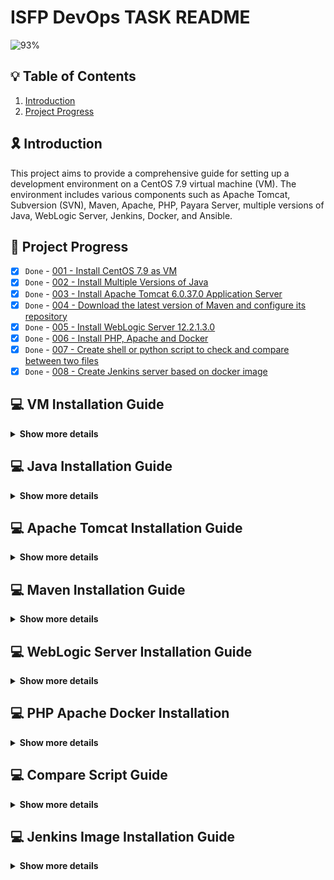 # ISFP DevOps TASK README

![93%](https://progress-bar.dev/93/?title=Done)

## :bulb: Table of Contents

1. [Introduction](#introduction)
2. [Project Progress](#project-progress)

## :reminder_ribbon: Introduction

This project aims to provide a comprehensive guide for setting up a development environment on a CentOS 7.9 virtual machine (VM). The environment includes various components such as Apache Tomcat, Subversion (SVN), Maven, Apache, PHP, Payara Server, multiple versions of Java, WebLogic Server, Jenkins, Docker, and Ansible.

## :pushpin: Project Progress

- [x] `Done` - [001 - Install CentOS 7.9 as VM](#vm-installation-guide)
- [x] `Done` - [002 - Install Multiple Versions of Java](#java-installation-guide)
- [x] `Done` - [003 - Install Apache Tomcat 6.0.37.0 Application Server](#apache-tomcat-installation-guide)
- [x] `Done` - [004 - Download the latest version of Maven and configure its repository](#maven-installation-guide)
- [x] `Done` - [005 - Install WebLogic Server 12.2.1.3.0](#weblogic-server-installation-guide)
- [x] `Done` - [006 - Install PHP, Apache and Docker](#php-apache-docker-installation-guide)
- [x] `Done` - [007 - Create shell or python script to check and compare between two files](#compare-script-guide)
- [x] `Done` - [008 - Create Jenkins server based on docker image](#jenkins-image-installation-guide)

<!-- -
- [x] `Done` - 003 - Install Subversion (SVN)
- [x] `Done` - 005 - Install Apache and PHP
- [x] `Done` - 006 - Create File Comparison Script
- [ ] `Progress` - 007 - Install Payara Server 5.191 #badassfish (build 94)
- 
- [x] `Done` - 009 - Install WebLogic Server 12.2.1.3.0
- [x] `Done` - 010 - Create Jenkins Server Based on Docker Image
- [x] `Done` - 011 - Create Maven Docker Compiler
- [x] `Done` - 012 - Create Jenkins Pipeline for Automated Compilation
- [x] `Done` - 013 - Launch Jenkins Downstream Pipeline with Ansible
- [x] `Done` - 014 - Configure Local Host Server with Ansible
- [x] `Done` - 015 - Deploy App on Tomcat Docker Container -->


## :computer:  VM Installation Guide

<details>
<summary><b>Show more details</b></summary>

1. Download the CentOS 7.9 ISO Image From centos.interhost

    ```sh
    http://centos.interhost.net.il/7.9.2009/isos/x86_64/
    ```

2. Install Oracle VM Box From Oracle Download Page
    - For Windows users, download the appropriate Windows installer from the Oracle Download Page:

        ```sh
        https://www.oracle.com/eg/virtualization/technologies/vm/downloads/virtualbox-downloads.html
        ```

    - Note: If you are using a different operating system, make sure to download the version suitable for your OS.


<details>
<summary><b>Images</b></summary>

### 1. Adding a new virtual machine depends on our proper OS ISO (CentOS 7.9)

![Alternative Image](./images/vm/1.png)

### 2. Adjusting our virtual machine's hardware (CPU, RAM) to fit our desires

![Alternative Image](./images/vm/2.png)

### 3. Adjusting our virtual machine's hard disk that fit our desires

![Alternative Image](./images/vm/3.png)

### 4. After finishing our configuration above, that is the summary table of our configuration that we have made

![Alternative Image](./images/vm/4.png)

### 5. Let's run our centos-isfp VM , I prompted to mount the ISO file

![Alternative Image](./images/vm/5.png)

### 6. At the boot menu, we chose to install CentOS 7.

![Alternative Image](./images/vm/6.png)

### 7. At software selection, I chose a CentOS server with a GUI

![Alternative Image](./images/vm/7.png)

### 8. Our Installation is now completed

![Alternative Image](./images/vm/8.png)

### 9. Installation Progress..

![Alternative Image](./images/vm/9.png)

### 10. CentOs is now successfully installed and ready to use

![Alternative Image](./images/vm/10.png)
</details>
</details>

## :computer:  Java Installation Guide

<details>
<summary><b>Show more details</b></summary>

# Installing  Multiple Versions of Java and Set Default (Java 8)
This Ansible playbook automates the installation of various Java versions on a target machine, with the earlier version (Java 8) set as the default. It gives developers the flexibility they need if their applications require different Java versions.
I choose to install Oracle Java (8,11) versions since WebLogic installation cannot be proceed because the open-jdk is no longer supported any more.

# Prerequisites
Ensure the following prerequisites are met before running the playbook:

- **Access to Oracle Java Archives:** Ensure access to the Oracle Java archives for Java 8 and Java 11 versions. The playbook uses direct download links to fetch these archives. and those direct links are temporary because to download from the Oracle page, you have to sign in and accept the Oracle OTN license and terms.
So I got those links from my login session; they have a limit 3 times only to be downloaded. Of course,  this is not the best approach. You can download them and upload them to a central server; you can use S3 buckets or any other service for example.
- **Ansible:**  Ensure Ansible is installed on the local system from which the playbook will be executed.
- **Target Host:**  The playbook assumes execution on the localhost, but it can be modified to target other hosts as needed.

# Playbook Structure


```yaml
- name: Install multiple versions of Java and set earlier one is the default (8)
  hosts: localhost
  become: yes
  vars:
    java8_download_url: https://download.oracle.com/otn/java/jdk/8u411-b09/43d62d619be4e416215729597d70b8ac/jdk-8u411-linux-x64.tar.gz?AuthParam=1715329607_1d701ac9a940bea9f0e903935ba46eb1
    java11_download_url: https://download.oracle.com/otn/java/jdk/11.0.23+7/9bd8d305c900ee4fa3e613b59e6f42de/jdk-11.0.23_linux-x64_bin.tar.gz?AuthParam=1715329784_6c64b1935760ee8cd8f61cc325d75b82
    download_folder: /tmp
    java_8_home: "/usr/local/jdk1.8.0_411"
    java_11_home: "/usr/local/jdk-11.0.23"
    java_8_archive: "{{download_folder}}/jdk-8u411-linux-x64.tar.gz"
    java_11_archive: "{{download_folder}}/jdk-11.0.23_linux-x64_bin.tar.gz"
    java_env_file: "/etc/profile.d/java.sh"
  tasks:
    - name: Check if Oracle Java 8 archive exists
      stat:
        path: "{{ java_8_archive }}"
      register: java_8_archive_stat

    - name: Check if Oracle Java 11 archive exists
      stat:
        path: "{{ java_11_archive }}"
      register: java_11_archive_stat

    - name: Download Oracle Java 8
      command: "curl -v -L -b oraclelicense=accept-securebackup-cookie -o {{java_8_archive}}  {{java8_download_url}}"
      when: java_8_archive_stat.stat.exists == False

    - name: Download Oracle Java 11
      command: "curl -v -L -b oraclelicense=accept-securebackup-cookie -o {{java_11_archive}}  {{java11_download_url}}"
      when: java_11_archive_stat.stat.exists == False

    - name: Unpack archive Oracle Java 8
      unarchive:
        src: "{{java_8_archive}}"
        dest: /usr/local
        remote_src: yes

    - name: Unpack archive Oracle Java 11
      unarchive:
        src: "{{java_11_archive}}"
        dest: /usr/local
        remote_src: yes

    - name: Install Oracle Java 8
      command: 'update-alternatives --install "/usr/bin/java" "java" "{{java_8_home}}/jre/bin/java" 1'
    - name: Install Oracle Java 11
      command: 'update-alternatives --install "/usr/bin/java" "java" "{{java_11_home}}/jre/bin/java" 1'
    - name: Set Oracle Java 8 as default
      command: "update-alternatives --set java {{java_8_home}}/jre/bin/java"

    - name: Create /etc/profile.d directory
      file:
        path: /etc/profile.d
        state: directory

    - name: Create java.sh file
      file:
        path: "{{java_env_file}}"
        state: touch

    - name: Clear content of java.sh file if it exists
      shell: echo "" > "{{ java_env_file }}"

    - name: Set environment variables for JAVA
      lineinfile:
        dest: "{{ java_env_file }}"
        line: |
          export JAVA_HOME={{java_8_home}}
          export PATH=$PATH:$JAVA_HOME/bin

    - name: Source java.sh script
      shell: source {{java_env_file}}
      args:
        executable: /bin/bash
```  


- **hosts:**  Specifies the target host where the playbook tasks will be executed. In this case, it's set to localhost.
- **vars:**   Defines variables used throughout the playbook, including download URLs for Java 8 and Java 11 archives, download folder location, installation paths, and environment file paths.
- **tasks:** Contains the main tasks of the playbook
  - **Check if Oracle Java archives exist:** Utilizes the `stat` module to check if the Java archives are already downloaded.
  - **Download Oracle Java archives:** Downloads the Java archives using `curl` commands if they don't already exist.
  - **Unpack archives:** Uses the `unarchive` module to extract the downloaded Java archives to the specified destination folder `(/usr/local)`.
  - **Install Java versions:** Uses `update-alternatives` to install Java versions and set up symbolic links to the Java executable.
  - **Set default Java version:** Uses `update-alternatives` Sets Java 8 as the default version using update-alternatives.
  - **Export environment variables:** Appends Java environment variables to the system-wide profile file `(/etc/profile.d/java.sh)` to make Java Home available globally.
  - **Source java.sh script:**  Sources the java.sh script to ensure the environment variables take effect immediately.


<details>
<summary><b>Images</b></summary>

### 1. Executing ansible playbook to our vm

![Alternative Image](./images/ansible-java/1.png)


![Alternative Image](./images/ansible-java//2.png)



![Alternative Image](./images/ansible-java//3.png)


### 2. update-alternatives --config java --> shows us the default java version which is openjdk-8


![Alternative Image](./images/ansible-java//4.png)

### 3. after installing ORACLE java , that is our JAVA_HOME Environment variable


![Alternative Image](./images/ansible-java//5.png)

### 4. Oracle Java Version


![Alternative Image](./images/ansible-java//6.png)

### 5. update-alternatives --config java --> shows us the default Java version, which is Oracle 8, that we have installed


![Alternative Image](./images/ansible-java//7.png)

</details>
</details>


##  :computer: Apache Tomcat Installation Guide

<details>
<summary><b>Show more details</b></summary>

# Installing Apache Tomcat (6.0.37)

This Ansible playbook automates the installation of Apache Tomcat version 6.0.37 on our local machine. It performs the following steps:


# Prerequisites

Ensure the following prerequisites are met before running the playbook:

- **Access to Apache Tomcat Archive:** Ensure access to the Apache Tomcat archives for 6.0.37. The playbook uses direct download link to fetch this archive. 
- **Ansible:**  Ensure Ansible is installed on the local system from which the playbook will be executed.
- **Target Host:**  The playbook assumes execution on the localhost, but it can be modified to target other hosts as needed.

# Playbook Structure

```yaml
- name: Install Apache Tomcat 6.0.37
  hosts: localhost
  become: yes
  vars:
    download_url: https://archive.apache.org/dist/tomcat/tomcat-6/v6.0.37/bin/apache-tomcat-6.0.37.tar.gz
    download_folder: /tmp
    tomcat_installation_path: "/opt/tomcat"
    tomcat_home: "/opt/tomcat/apache-tomcat-6.0.37"
    tomcat_archive: "{{download_folder}}/apache-tomcat-6.0.37.tar.gz"
  tasks:
    - name: Create tomcat directory
      file:
        path: "{{tomcat_installation_path}}"
        state: directory

    - name: Download Apache Tomcat
      get_url:
        url: "{{download_url}}"
        dest: "{{tomcat_archive}}"

    - name: Extract Apache Tomcat
      unarchive:
        src: "{{tomcat_archive}}"
        dest: "{{tomcat_installation_path}}"
        remote_src: yes

    - name: Change permissions of startup.sh
      file:
        path: "{{tomcat_home}}/bin/startup.sh"
        mode: +x

    - name: Change Tomcat connector port to 8088
      replace:
        path: "{{tomcat_home}}/conf/server.xml"
        regexp: 'port="8080"'
        replace: 'port="8088"'

    - name: Change Tomcat Shutdown Port 8005 > 8006
      replace:
        path: "{{tomcat_home}}/conf/server.xml"
        regexp: 'port="8005"'
        replace: 'port="8006"'

    - name: Change Tomcat Connector Port for AJP 8009 > 8010
      replace:
        path: "{{tomcat_home}}/conf/server.xml"
        regexp: 'port="8009"'
        replace: 'port="8010"'

    - name: Create tomcat-users.xml file
      template:
        src: "./tomcat/tomcat-users.xml"
        dest: "{{tomcat_home}}/conf/tomcat-users.xml"

    - name: Start Tomcat service using startup.sh
      command: sh "{{tomcat_home}}/bin/startup.sh"

    - name: Check if Tomcat service is running
      shell: ps aux | grep '[c]atalina.home=/opt/tomcat'
      register: tomcat_status
      ignore_errors: yes

    - name: Debug message Tomcat status
      debug:
        msg: "Tomcat is {{ 'running' if tomcat_status.rc == 0 else 'not running' }}"
```  

- **hosts:**  Specifies the target host where the playbook tasks will be executed. In this case, it's set to localhost.
- **vars:**   Defines variables used throughout the playbook, including download URL Apache tomcat archive, download folder location, installation paths, and environment file paths.
- **tasks:** Contains the main tasks of the playbook
  - **Create Tomcat Directory:** It creates the directory where Apache Tomcat will be installed.
  - **Download Apache Tomcat Archive:** It downloads the Apache Tomcat archive distribution from the provided URL and saves it to a specified folder.
  - **Extract Apache Tomcat:** It extracts the downloaded Apache Tomcat archive to the installation directory.
  - **Change Permissions of startup.sh:**  It changes the permissions of the Tomcat startup script to make it executable.
  - **Change Tomcat Connector Port** It modifies the configuration file to change the default connector port from `8080` to `8088`.
  - **Modify Tomcat Shutdown Port:**  It modifies the configuration file to change the shutdown port from `8005` to `8006`.
  - **Modify Tomcat Connector Port for AJP:**  It modifies the configuration file to change the port used for the AJP connector from `8009` to `8010`.
  - **Create tomcat-users.xml File:**   It creates a tomcat-users.xml file in the Tomcat configuration directory to define user roles and access privileges.

    ```diff
    <?xml version='1.0' encoding='utf-8'?>
    <!--
    Licensed to the Apache Software Foundation (ASF) under one or more
    contributor license agreements.  See the NOTICE file distributed with
    this work for additional information regarding copyright ownership.
    The ASF licenses this file to You under the Apache License, Version 2.0
    (the "License"); you may not use this file except in compliance with
    the License.  You may obtain a copy of the License at

        http://www.apache.org/licenses/LICENSE-2.0

    Unless required by applicable law or agreed to in writing, software
    distributed under the License is distributed on an "AS IS" BASIS,
    WITHOUT WARRANTIES OR CONDITIONS OF ANY KIND, either express or implied.
    See the License for the specific language governing permissions and
    limitations under the License.
    -->
    <tomcat-users>
    <!--
    NOTE:  By default, no user is included in the "manager-gui" role required
    to operate the "/manager/html" web application.  If you wish to use this app,
    you must define such a user - the username and password are arbitrary.
    -->
    <!--
    NOTE:  The sample user and role entries below are wrapped in a comment
    and thus are ignored when reading this file. Do not forget to remove
    <!.. ..> that surrounds them.
    -->
    <!--
    <role rolename="tomcat"/>
    <role rolename="role1"/>
    <user username="tomcat" password="tomcat" roles="manager-gui,admin-gui"/>
    <user username="both" password="tomcat" roles="tomcat,role1"/>
    <user username="role1" password="tomcat" roles="role1"/>
    -->
    + <user username="tomcat" password="tomcat" roles="manager-gui,admin-gui"/>
    </tomcat-users>
    ```

  - **Start Tomcat Service:**  It starts the Tomcat service using the `startup.sh` script.
  - **Check Tomcat Service Status:** It verifies whether the Tomcat service is running by searching for the process using ps command.
  - **Debug Message:** It provides a debug message indicating whether Tomcat is running or not.



  


<details>
<summary><b>Images</b></summary>

### 1. Executing ansible playbook to our vm

![Alternative Image](./images/tomcat/1.png)

![Alternative Image](./images/tomcat//2.png)

![Alternative Image](./images/tomcat//3.png)

### 2. Accessing our apache tomcat from our VM

![Alternative Image](./images/tomcat//4.png)

### 3. Accessing our apache tomcat from my computer which host the VM

![Alternative Image](./images/tomcat//5.png)

> Assuming that our virtual machine (VM) is accessible to the public, I wanted to emulate the process, so I used the command `sudo firewall-cmd --zone=public --add-port=8088/tcp to open port 8080 within our VM. I also adjusted the VM network settings from our oracle VMbox to port forward from my host machine to the VM (guest) port.

![Alternative Image](./images/tomcat//9.png)

### 4. Trying to login into manager page

![Alternative Image](./images/tomcat//6.png)

### 5. I logged in successfully

![Alternative Image](./images/tomcat//7.png)

### 6. Apache tomcat server status

![Alternative Image](./images/tomcat//8.png)

</details>
</details>



## :computer: Maven Installation Guide

<details>
<summary><b>Show more details</b></summary>

# Installing Maven Latest Version (3.9.6)

This Ansible playbook automates the installation of Apache Maven version 3.9.6 on our local machine. It performs the following steps:

# Prerequisites

Ensure the following prerequisites are met before running the playbook:

- **Access to Apache Maven Archive:** Ensure access to the Apache Maven archives for 3.9.6. The playbook uses direct download link to fetch this archive.
- **Ansible:**  Ensure Ansible is installed on the local system from which the playbook will be executed.
- **Target Host:**  The playbook assumes execution on the localhost, but it can be modified to target other hosts as needed.

# Playbook Structure

```yaml
- name: Install Apache Maven and configure environment
  hosts: localhost
  become: yes
  vars:
    download_url: https://dlcdn.apache.org/maven/maven-3/3.9.6/binaries/apache-maven-3.9.6-bin.tar.gz
    download_folder: /tmp
    maven_installation_path: "/opt/maven"
    maven_home: "/opt/maven/apache-maven-3.9.6"
    maven_archive: "{{download_folder}}/apache-maven-3.9.6-bin.tar.gz"
    maven_env_file: "/etc/profile.d/maven.sh"

  tasks:
    - name: Download Maven
      get_url:
        url: "{{ download_url }}"
        dest: "{{ maven_archive }}"

    - name: Create maven.sh
      file:
        path: "{{ maven_installation_path }}"
        state: directory

    - name: Extract Maven
      unarchive:
        src: "{{ maven_archive }}"
        dest: "{{ maven_installation_path }}"
        creates: "{{ maven_home }}"
        remote_src: yes

    - name: Create maven.sh
      file:
        path: "{{ maven_env_file }}"
        state: touch

    - name: Clear content of maven.sh file if it exists
      shell: echo "" > "{{ maven_env_file }}"

    - name: Set environment variables for Maven
      lineinfile:
        dest: "{{ maven_env_file }}"
        line: "{{ item }}"
      with_items:
        - "export M2_HOME={{maven_home}}"
        - "export PATH=$PATH:$M2_HOME/bin"

    - name: Configure maven repo to use local repo
      copy:
        src: "./maven/settings.xml"
        dest: "{{ maven_home }}/conf/settings.xml"

    - name: Source maven.sh script
      shell: source {{ maven_env_file }}
      args:
        executable: /bin/bash
```  

- **hosts:**  Specifies the target host where the playbook tasks will be executed. In this case, it's set to localhost.
- **vars:**   Defines variables used throughout the playbook, including download URL Apache maven archive, download folder location, installation paths, and environment file paths.
- **tasks:** Contains the main tasks of the playbook
  - **Download Maven:** It downloads the Apache Maven binary distribution from the specified URL and saves it to a temporary folder.
  - **Create Maven Installation Directory:** It creates the directory where Apache Maven will be installed..
  - **Extract Maven:** It creates a script file `(maven.sh)` in the /etc/profile.d directory to set up environment variables for Maven.
  - **Clear Content of maven.sh File:** It clears the content of the maven.sh file if it exists.
  - **Set Environment Variables for Maven**  It sets environment variables `M2_HOME` and updates the PATH variable to include the Maven bin directory.
  - **Configure Maven Repository**  It copies a custom Maven `settings.xml` file to the Maven installation directory to configure Maven repository settings.
  - **Source maven.sh Script**  It sources the `maven.sh` script to apply the environment variable changes immediately.


<details>
<summary><b>Images</b></summary>

### 1. Executing ansible playbook to our vm

![Alternative Image](./images/maven/1.png)

![Alternative Image](./images/maven//2.png)

### 2. Maven has installed successfully

![Alternative Image](./images/maven//3.png)

</details>
</details>


## :computer: WebLogic Server Installation Guide

<details>
<summary><b>Show more details</b></summary>

# Installing WebLogic Server Version (12.2.1.3.0)

This guide steps for installation of WebLogic Server 12.2.1.3.0 on our local machine. The download step is done manually due the the large size
and the GUI Wizard installation

# Prerequisites

Ensure the following prerequisites are met before installing WebLogic Server:

- **Oracle Java 8 :**  Ensure Oracle Java 8  is installed on the local system.
- **fmw_12.2.1.3.0_wls_Disk_1_1of1.zip :** [Download](https://www.oracle.com/middleware/technologies/weblogic-server-installers-downloads.html)


# Steps

- After downloading the `fmw_12.2.1.3.0_wls_Disk1_1of1.zip` in downloads directory fellow this steps:
  - **Change Directory to {user}/downloads**: `cd ~/Downloads`
  - **Extract the WebLogic Installer .zip file**: `unzip fmw_12.2.1.3.0_wls_Disk1_1of1.zip`
  - **Run the WebLogic installer**: `java -jar fmw_12.2.1.3.0_wls.jar`

<details>
<summary><b>Images</b></summary>


![Alternative Image](./images/weblogic/1.png)

![Alternative Image](./images/weblogic//2.png)

![Alternative Image](./images/weblogic//3.png)

![Alternative Image](./images/weblogic//4.png)

![Alternative Image](./images/weblogic//5.png)

![Alternative Image](./images/weblogic//6.png)

![Alternative Image](./images/weblogic//7.png)

![Alternative Image](./images/weblogic//8.png)

![Alternative Image](./images/weblogic//9.png)

![Alternative Image](./images/weblogic//10.png)

![Alternative Image](./images/weblogic//11.png)

![Alternative Image](./images/weblogic//12.png)

![Alternative Image](./images/weblogic//13.png)

![Alternative Image](./images/weblogic//14.png)



</details>
</details>


## :computer: PHP Apache Docker Installation

<details>
<summary><b>Show more details</b></summary>

# Installing PHP Apache Docker

This Ansible playbook automates the installation of Apache (httpd) and PHP packages on your local machine, 
along with setting up Docker for containerized applications. Here's a breakdown of the tasks performed:

# Prerequisites

Ensure the following prerequisites are met before running the playbook:

- **Ansible:**  Ensure Ansible is installed on the local system from which the playbook will be executed.
- **Target Host:**  The playbook assumes execution on the localhost, but it can be modified to target other hosts as needed.

# Playbook Structure

```yaml
- name: Install Apache and PHP
  hosts: localhost
  become: yes

  tasks:
    - name: Install apache(httpd)
      yum:
        name: httpd
        state: present

    - name: Install php package
      yum:
        name: php
        state: present
    - name: Add Docker repository
      yum_repository:
        name: docker-ce
        description: Docker CE Stable - $basearch
        baseurl: https://download.docker.com/linux/centos/7/$basearch/stable
        gpgcheck: yes
        gpgkey: https://download.docker.com/linux/centos/gpg
        enabled: yes

    - name: Install Docker
      yum:
        name: docker-ce
        state: present

    - name: Start Docker service
      service:
        name: docker
        state: started
        enabled: yes

    - name: Change permissions of /var/run/docker.sock
      file:
        path: /var/run/docker.sock
        mode: "0666"

```  


- **tasks:** Contains the main tasks of the playbook
  - **Install Apache (httpd):** : It installs the Apache web server package `(httpd)` using the yum package manager.
  - **Install PHP Package:**It installs the `PHP` package using yum to enable server-side scripting support.
  - **Add Docker Repository:** It adds the `Docker repository` to the system configuration to fetch `Docker packages`.
  - **Install Docker File:**  It installs `Docker CE (Community Edition)` using the Docker repository configured earlier.
  - **Start Docker Service**   It starts the `Docker service` and ensures that it is enabled to start automatically on system boot.
  - **Change Permissions of `/var/run/docker.sock`** It adjusts the `permissions` of the Docker socket file to allow Docker commands to be executed without `requiring root privileges`.

<details>
<summary><b>Images</b></summary>

### 1. Executing ansible playbook to our vm

![Alternative Image](./images/apache-php-docker/1.png)


</details>
</details>


## :computer: Compare Script Guide

<details>
<summary><b>Show more details</b></summary>

# Loading Lines into Dictionary and Comparing Source with Destination

This Python script automates the process of comparing lines from a source file with multiple destination files and outputs the results into an output file. Here's how it works:


# Prerequisites

Ensure the following prerequisites are met before running the script:

- **Python:**  Ensure Python is installed on the local system from which the script will be executed.

# Script Structure

```yaml
import os

def load_lines_into_dict(directory_path):
    files_in_directory = os.listdir(directory_path)
    lines_found = {}
    for file_name in files_in_directory:
        file_path_abs = os.path.join(directory_path, file_name)
        if os.path.isfile(file_path_abs):
            with open(file_path_abs, 'r') as file:
                for line in file:
                    file_name_only = os.path.basename(file_path_abs)
                    if line.strip() not in lines_found:
                        lines_found[line.strip()] = [file_name_only]
                    else:
                        lines_found[line.strip()].append(file_name_only)
    return lines_found

def compare_lines_src_dest(lines_dict, output_file):
    with open("source.txt", 'r') as source_file:
        with open(output_file, 'w') as result_file:
            for line in source_file:
                line = line.strip()
                if line in lines_dict:
                    result_file.write(f"{line}'{', '.join(lines_dict[line])}\n")

lines_dict = load_lines_into_dict("./Destination")
compare_lines_src_dest(lines_dict, "output.txt")


```  

```sh
'Port_Automation/JavaSource/com/sps/billing/invoices/action/BaseAction.java'Patch 1.15.785.txt, Patch 1.21.32.txt, Patch 1.21.44.txt
'Port_Automation/JavaSource/com/sps/billing/invoices/containerinvoice/loaddischargeinvoice/service/spring/BillingContainerLoadDischargeService.java'Patch 1.21.09.txt
'Port_Automation/JavaSource/com/sps/billing/service/IBillingService.java'Patch 1.15.785.txt, Patch 1.21.09.txt, Patch 1.21.106.txt, Patch 1.21.32.txt, Patch 1.21.98.txt
'Port_Automation/JavaSource/com/sps/billing/service/spring/BillingService.java'Patch 1.15.785.txt, Patch 1.21.09.txt, Patch 1.21.106.txt, Patch 1.21.13.txt, Patch 1.21.16.txt, Patch 1.21.32.txt, Patch 1.21.44.txt, Patch 1.21.98.txt
'Port_Automation/WebContent/WEB-INF/BillingApplicationContext.xml'Patch 1.15.785.txt, Patch 1.21.25.txt, Patch 1.21.32.txt, Patch 1.21.44.txt, Patch 1.21.95.txt, Patch 1.21.98.txt
'Port_Automation/JavaSource/com/sps/container/definition/dao/ContainerDefinitionDao.java'Patch 1.21.27.txt, Patch 1.21.83.txt
'Port_Automation/JavaSource/com/sps/container/definition/service/ContainerDefinitionService.java'Patch 1.21.111.txt, Patch 1.21.17.txt, Patch 1.21.27.txt, Patch 1.21.28.txt, Patch 1.21.30.txt, Patch 1.21.36.txt, Patch 1.21.51.txt, Patch 1.21.65.txt, Patch 1.21.83.txt, Patch 1.21.95.txt
'Port_Automation/JavaSource/com/sps/container/definition/service/IContainerDefinitionService.java'Patch 1.21.27.txt
'Port_Automation/JavaSource/com/sps/container/permitdismiss/action/InitPermitDismissAddEdit.java'Patch 1.21.95.txt
'Port_Automation/JavaSource/com/sps/container/permitdismiss/action/SavePermitDismissAddEdit.java'Patch 1.21.30.txt
'Port_Automation/WebContent/WEB-INF/XMLMappingResources.xml'Patch 1.15.785.txt, Patch 1.21.112.txt, Patch 1.21.124.txt, Patch 1.21.125.txt, Patch 1.21.128.txt, Patch 1.21.132.txt, Patch 1.21.32.txt, Patch 1.21.44.txt, Patch 1.21.67.txt
'Port_Automation/WebContent/WEB-INF/struts-config.xml'Patch 1.15.785.txt, Patch 1.21.10.txt, Patch 1.21.106.txt, Patch 1.21.107.txt, Patch 1.21.110.txt, Patch 1.21.114.txt, Patch 1.21.119.txt, Patch 1.21.121.txt, Patch 1.21.125.txt, Patch 1.21.128.txt, Patch 1.21.26.txt, Patch 1.21.32.txt, Patch 1.21.37.txt, Patch 1.21.39.txt, Patch 1.21.43.txt, Patch 1.21.44.txt, Patch 1.21.53.txt, Patch 1.21.56.txt, Patch 1.21.67.txt, Patch 1.21.70.txt
'Port_Automation/JavaSource/com/sps/billing/invoices/containerinvoice/collectionserviceinvoice/service/spring/BillingContainerCollectionServiceService.java'Patch 1.21.84.txt
'Port_Automation/JavaSource/com/sps/core/resources/ApplicationResources_ar.properties'Patch 1.15.785.txt, Patch 1.21.10.txt, Patch 1.21.110.txt, Patch 1.21.113.txt, Patch 1.21.114.txt, Patch 1.21.119.txt, Patch 1.21.121.txt, Patch 1.21.124.txt, Patch 1.21.125.txt, Patch 1.21.128.txt, Patch 1.21.16.txt, Patch 1.21.23.txt, Patch 1.21.25.txt, Patch 1.21.26.txt, Patch 1.21.32.txt, Patch 1.21.38.txt, Patch 1.21.39.txt, Patch 1.21.43.txt, Patch 1.21.45.txt, Patch 1.21.47.txt, Patch 1.21.49.txt, Patch 1.21.5.txt, Patch 1.21.56.txt, Patch 1.21.66.txt, Patch 1.21.67.txt, Patch 1.21.69.txt, Patch 1.21.70.txt, Patch 1.21.76.txt, Patch 1.21.83.txt
'Port_Automation/JavaSource/com/sps/container/definition/dao/IContainerDefinitionDao.java'Patch 1.21.27.txt
'Port_Automation/JavaSource/com/sps/container/permitdismiss/action/InitPermitDismissSearch.java'Patch 1.21.95.txt
'Port_Automation/JavaSource/com/sps/billing/dao/IBillingDao.java'Patch 1.21.98.txt
'Port_Automation/JavaSource/com/sps/billing/dao/hibernate/BillingDao.java'Patch 1.21.98.txt
'Port_Automation/JavaSource/com/sps/billing/invoices/gcinvoice/dao/hibernate/BillingGCDao.java'Patch 1.21.118.txt, Patch 1.21.52.txt
'Port_Automation/JavaSource/com/sps/container/definition/dao/ContainerDefinitionDao.java'Patch 1.21.27.txt, Patch 1.21.83.txt
'Port_Automation/JavaSource/com/sps/container/definition/dao/IContainerDefinitionDao.java'Patch 1.21.27.txt
'Port_Automation/JavaSource/com/sps/container/definition/service/ContainerDefinitionService.java'Patch 1.21.111.txt, Patch 1.21.17.txt, Patch 1.21.27.txt, Patch 1.21.28.txt, Patch 1.21.30.txt, Patch 1.21.36.txt, Patch 1.21.51.txt, Patch 1.21.65.txt, Patch 1.21.83.txt, Patch 1.21.95.txt
'Port_Automation/JavaSource/com/sps/container/definition/service/IContainerDefinitionService.java'Patch 1.21.27.txt
'Port_Automation/JavaSource/com/sps/billing/invoices/containerinvoice/collectionserviceinvoice/service/spring/BillingContainerCollectionServiceService.java'Patch 1.21.84.txt
'ReportViewer/WebContent/Reports/Containers/RPT03022DD.rpt'Patch 1.21.4.txt
'ReportViewer/WebContent/Reports/Containers/RPT030264.rpt'Patch 1.21.27.txt, Patch 1.21.4.txt, Patch 1.21.65.txt, Patch 1.21.8.txt
```

1. `load_lines_into_dict(directory_path)`: This function takes a directory path as input and loads all the lines from files within that directory into a dictionary. Each line is used as a key, and the value associated with each key is a list of file names where the line is found. `It iterates through each file in the directory, reads its lines`, and populates the dictionary accordingly.

2. `compare_lines_src_dest(lines_dict, output_file)`: This function compares the lines from a source file (source.txt) with the lines loaded into the dictionary using the load_lines_into_dict function. For each line in the source file,` it checks if the line exists in the dictionary`. If it does, `it writes the line along with the file names where it was found into an output file (output.txt)`.

</details>


## :computer: Jenkins Image Installation Guide

<details>
<summary><b>Show more details</b></summary>

# Create Jenkins server based on docker image

1. This Dockerfile provides instructions for building a custom Jenkins image with Ansible support. Here's a breakdown of the Dockerfile.
2. This Ansible playbook automates the setup of a Jenkins server running within a Docker container, with built-in support for Ansible. It downloads a Dockerfile from a specified URL, builds a Docker image named jenkins-ansible, and then runs a Docker container based on this image.


# Prerequisites

Ensure the following prerequisites are met before running the script:

- **Docker:**  Ensure Docker is installed on the local system from which the Dockerfile will be executed.
- **Ansible:**  Ensure Ansible is installed on the local system from which the playbook will be executed.
- **Target Host:**  The playbook assumes execution on the localhost, but it can be modified to target other hosts as needed.

# Dockerfile Structure

```yaml
# Use the official Jenkins image as base
FROM jenkins/jenkins:latest

# Switch to root user to install Ansible and dependencies
USER root

# Install dependencies for Ansible
RUN apt-get update \
    && apt-get install -y --no-install-recommends \
    software-properties-common \
    python3-pip \
    python3-venv \
    && apt-get clean \
    && rm -rf /var/lib/apt/lists/*

# Create a virtual environment for Ansible
RUN python3 -m venv /opt/ansible

# Activate the virtual environment and install Ansible
RUN /opt/ansible/bin/pip install ansible

# Switch back to the Jenkins user
USER jenkins


```  

1. `Base Image`: It starts with the official Jenkins image (jenkins/jenkins:latest) as the base image.
2. `Switch to Root User`: It switches to the root user to install Ansible and its dependencies.
3. `Install Dependencies`: It updates the `package repositories` and installs necessary dependencies for Ansible, including `software-properties-common`, `python3-pip`, and `python3-venv`.
4. `Create Virtual Environment for Ansible`: It creates a virtual environment for Ansible at /opt/ansible.
5. `Install Ansible`: It activates the virtual environment and installs Ansible within it using pip.
6. `Switch Back to Jenkins User`: Finally, it switches back to the Jenkins user to ensure that Jenkins runs with the appropriate permissions.


# Playbook Structure

```yaml
- name: Run Jenkins with ansible support as a Docker image
  hosts: localhost
  become: yes
  vars:
    docker_file_download_url: https://raw.githubusercontent.com/aomarabdelaziz/ISFP-task-doc/master/Docker/Dockerfile.jenkins-ansible
    download_path: /tmp/Dockerfile.jenkins-ansible
  tasks:
    - name: Download Dockerfile.jenkins-ansible
      get_url:
        url: "https://raw.githubusercontent.com/aomarabdelaziz/ISFP-task-doc/master/Docker/Dockerfile.jenkins-ansible"
        dest: "{{ download_path }}"

    - name: Build Docker image
      command: "docker build -t jenkins-ansible -f {{download_path}} ."

    - name: Run Jenkins container
      shell: "docker run --name jenkins --network=host -v jenkins_home:/var/jenkins_home -v /var/run/docker.sock:/var/run/docker.sock -d -v $(which docker):$(which docker) jenkins-ansible"
      ignore_errors: yes

    - name: Pause for 10 seconds before getting initial admin password
      pause:
        seconds: 10

    - name: Get initial admin password
      shell: docker exec jenkins cat /var/jenkins_home/secrets/initialAdminPassword
      register: initial_admin_password
      ignore_errors: yes

    - name: Print the secret
      debug:
        msg: "The initial admin password is {{ initial_admin_password.stdout }}"
      when: initial_admin_password.rc == 0 # Only print if the command succeeds


```  

- **hosts:**  Specifies the target host where the playbook tasks will be executed. In this case, it's set to localhost.
- **vars:**   Defines variables used throughout the playbook, including download URL of custom image , download folder location.
- **tasks:** Contains the main tasks of the playbook
  - **Download Dockerfile:** The playbook starts by downloading the Dockerfile necessary for building the Jenkins Docker image from the provided URL.
  - **Build Docker Image:**It then builds a Docker image named jenkins-ansible using the downloaded Dockerfile.
  - **Run Jenkins Container:** It creates a script file `(maven.sh)` in the /etc/profile.d directory to set up environment variables for Maven.
  - **Clear Content of maven.sh File:** After building the Docker image, the playbook runs a Docker container named jenkins, which hosts the Jenkins server. The container is configured to have network access to the host (--network=host), mount the Jenkins home directory (-v jenkins_home:/var/jenkins_home), and have access to the Docker socket (-v /var/run/docker.sock:/var/run/docker.sock). This enables Jenkins to interact with Docker for running jobs.
  - **Delay Before Retrieving Initial Admin Password**  To ensure that Jenkins is fully initialized, a pause of 10 seconds is introduced before attempting to retrieve the initial admin password.
  - **Retrieve Initial Admin Password:**  The playbook then retrieves the initial admin password for Jenkins from the container's secrets directory (/var/jenkins_home/secrets/initialAdminPassword) using the docker exec command.
  - **Print Initial Admin Password**  Finally, the initial admin password is printed to the console, provided that the retrieval command succeeds.


<details>
<summary><b>Images</b></summary>

### 1. Executing ansible playbook to our vm

![Alternative Image](./images/docker/1.png)

![Alternative Image](./images/jenkins/1.png)

![Alternative Image](./images/jenkins/2.png)

</details>

</details>
